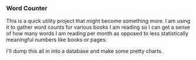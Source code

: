 ### Word Counter
This is a quick utility project that might become something more. I am using it to gather word counts for various books I am reading so I can get a sense of how many words I am reading per month as opposed to less statistically meaningful numbers like books or pages. 

I'll dump this all in into a database and make some pretty charts. 